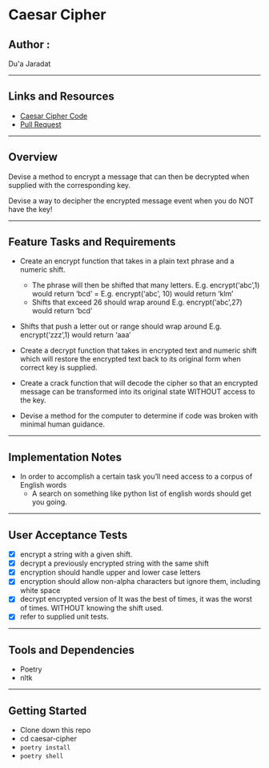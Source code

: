 #  Caesar Cipher

## Author : 

Du'a Jaradat

---

## Links and Resources

- [Caesar Cipher Code](https://github.com/duajaradat/caesar-cipher/blob/caeser_cipher/caesar_cipher/caesar-cipher.py)
- [Pull Request](https://github.com/duajaradat/caesar-cipher/pull/1)

---


## Overview

Devise a method to encrypt a message that can then be decrypted when supplied with the corresponding key.

Devise a way to decipher the encrypted message event when you do NOT have the key!

---
## Feature Tasks and Requirements

- Create an encrypt function that takes in a plain text phrase and a numeric shift.

     - The phrase will then be shifted that many letters.
         E.g. encrypt(‘abc’,1) would return ‘bcd’ = E.g. encrypt(‘abc’, 10) would return ‘klm’
     - Shifts that exceed 26 should wrap around
         E.g. encrypt(‘abc’,27) would return ‘bcd’
- Shifts that push a letter out or range should wrap around
     E.g. encrypt(‘zzz’,1) would return ‘aaa’

- Create a decrypt function that takes in encrypted text and numeric shift which will restore the encrypted text back to its original form when correct key is supplied.

- Create a crack function that will decode the cipher so that an encrypted message can be transformed into its original state WITHOUT access to the key.

- Devise a method for the computer to determine if code was broken with minimal human guidance.

---

## Implementation Notes

- In order to accomplish a certain task you’ll need access to a corpus of English words
     - A search on something like python list of english words should get you going.

---     

## User Acceptance Tests

- [x] encrypt a string with a given shift.
- [x] decrypt a previously encrypted string with the same shift
- [x] encryption should handle upper and lower case letters
- [x] encryption should allow non-alpha characters but ignore them, including white space
- [x] decrypt encrypted version of It was the best of times, it was the worst of times. WITHOUT knowing the shift used.
- [x] refer to supplied unit tests.
---

## Tools and Dependencies

- Poetry
- nltk

---

## Getting Started

- Clone down this repo
- cd caesar-cipher
- `poetry install`
- `poetry shell`